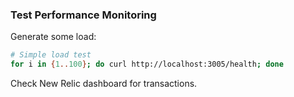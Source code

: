 ### Test Performance Monitoring

Generate some load:

```bash
# Simple load test
for i in {1..100}; do curl http://localhost:3005/health; done
```

Check New Relic dashboard for transactions.
